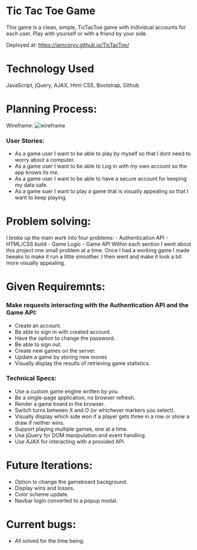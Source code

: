 # Tic Tac Toe Game
  This game is a clean, simple, TicTacToe game with individual accounts for each user. 
  Play with yourself or with a friend by your side. 
  
  Deployed at: https://iamcoryv.github.io/TicTacToe/
  
  # Technology Used
  JavaScript, jQuery, AJAX, Html CSS, Bootstrap, Github
  
# Planning Process:
  
  Wireframe:
  ![wireframe](https://imgur.com/WpwmI1m "wireframe image")
  
  ### User Stories:
  - As a game user I want to be able to play by myself so that I dont need to worry about a computer.
  - As a game user I want to be able to Log in with my own account so the app knows its me.
  - As a game user I want to be able to have a secure account for keeping my data safe.
  - As a game suer I want to play a game that is visually appealing so that I want to keep playing.
  
# Problem solving:
   I broke up the main work into four problems:
     - Authentication API
     - HTML/CSS build
     - Game Logic
     - Game API
   Within each section I went about this project one small problem at a time. 
   Once I had a working game I made tweaks to make it run a little smoother. 
   I then went and make it look a bit more visually appealing.

# Given Requiremnts:
  
 ### Make requests interacting with the Authentication API and the Game API:
   - Create an account.
   - Be able to sign in with created account.
   - Have the option to change the password.
   - Be able to sign out. 
   - Create new games on the server. 
   - Update a game by storing new moves
   - Visually display the results of retrieving game statistics.
 
 ### Technical Specs: 
   - Use a custom game engine written by you.
   - Be a single-page application, no browser refresh.
   - Render a game board in the browser.
   - Switch turns between X and O (or whichever markers you select).
   - Visually display which side won if a player gets three in a row or show a draw if neither wins.
   - Support playing multiple games, one at a time.
   - Use jQuery for DOM manipulation and event handling.
   - Use AJAX for interacting with a provided API.
 
# Future Iterations:
  - Option to change the gameboard background.
  - Display wins and losses. 
  - Color scheme update. 
  - Navbar login converted to a popup modal. 

# Current bugs:
  - All solved for the time being. 

